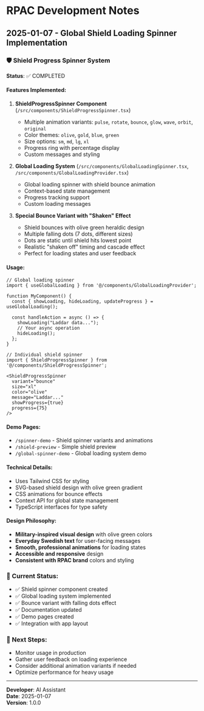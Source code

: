 # RPAC Development Notes

## 2025-01-07 - Global Shield Loading Spinner Implementation

### 🛡️ Shield Progress Spinner System

**Status**: ✅ COMPLETED

#### Features Implemented:

1. **ShieldProgressSpinner Component** (`/src/components/ShieldProgressSpinner.tsx`)
   - Multiple animation variants: `pulse`, `rotate`, `bounce`, `glow`, `wave`, `orbit`, `original`
   - Color themes: `olive`, `gold`, `blue`, `green`
   - Size options: `sm`, `md`, `lg`, `xl`
   - Progress ring with percentage display
   - Custom messages and styling

2. **Global Loading System** (`/src/components/GlobalLoadingSpinner.tsx`, `/src/components/GlobalLoadingProvider.tsx`)
   - Global loading spinner with shield bounce animation
   - Context-based state management
   - Progress tracking support
   - Custom loading messages

3. **Special Bounce Variant with "Shaken" Effect**
   - Shield bounces with olive green heraldic design
   - Multiple falling dots (7 dots, different sizes)
   - Dots are static until shield hits lowest point
   - Realistic "shaken off" timing and cascade effect
   - Perfect for loading states and user feedback

#### Usage:

```tsx
// Global loading spinner
import { useGlobalLoading } from '@/components/GlobalLoadingProvider';

function MyComponent() {
  const { showLoading, hideLoading, updateProgress } = useGlobalLoading();
  
  const handleAction = async () => {
    showLoading("Laddar data...");
    // Your async operation
    hideLoading();
  };
}

// Individual shield spinner
import { ShieldProgressSpinner } from '@/components/ShieldProgressSpinner';

<ShieldProgressSpinner
  variant="bounce"
  size="xl"
  color="olive"
  message="Laddar..."
  showProgress={true}
  progress={75}
/>
```

#### Demo Pages:
- `/spinner-demo` - Shield spinner variants and animations
- `/shield-preview` - Simple shield preview
- `/global-spinner-demo` - Global loading system demo

#### Technical Details:
- Uses Tailwind CSS for styling
- SVG-based shield design with olive green gradient
- CSS animations for bounce effects
- Context API for global state management
- TypeScript interfaces for type safety

#### Design Philosophy:
- **Military-inspired visual design** with olive green colors
- **Everyday Swedish text** for user-facing messages
- **Smooth, professional animations** for loading states
- **Accessible and responsive** design
- **Consistent with RPAC brand** colors and styling

### 🎯 Current Status:
- ✅ Shield spinner component created
- ✅ Global loading system implemented
- ✅ Bounce variant with falling dots effect
- ✅ Documentation updated
- ✅ Demo pages created
- ✅ Integration with app layout

### 📝 Next Steps:
- Monitor usage in production
- Gather user feedback on loading experience
- Consider additional animation variants if needed
- Optimize performance for heavy usage

---
**Developer**: AI Assistant  
**Date**: 2025-01-07  
**Version**: 1.0.0
